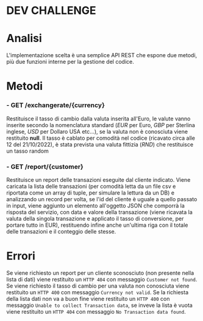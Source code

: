 DEV CHALLENGE
================================

# Analisi
L'implementazione scelta è una semplice API REST che espone due metodi, più due funzioni interne per la gestione del codice.

# Metodi

### - GET /exchangerate/{currency}
Restituisce il tasso di cambio dalla valuta inserita all'Euro, le valute vanno inserite secondo la nomenclatura standard (*EUR* per Euro, *GBP* per Sterlina inglese, *USD* per Dollaro USA etc...), se la valuta non è conosciuta viene restituito **null**. Il tasso è cablato per comodità nel codice (ricavato circa alle 12 del 21/10/2022), è stata prevista una valuta fittizia (*RND*) che restituisce un tasso random
### - GET /report/{customer} 
Restituisce un report delle transazioni eseguite dal cliente indicato. Viene caricata la lista delle transazioni (per comodità letta da un file csv e riportata come un array di tuple, per simulare la lettura da un DB) e analizzando un record per volta, se l'id del cliente è uguale a quello passato in input, viene aggiunto un elemento all'oggetto JSON che comporrà la risposta del servizio, con data e valore della transazione (viene ricavata la valuta della singola transazione e applicato il tasso di conversione, per portare tutto in EUR), restituendo infine anche un'ultima riga con il totale delle transazioni e il conteggio delle stesse.

# Errori
Se viene richiesto un report per un cliente sconosciuto (non presente nella lista di dati) viene restituito un `HTTP 404` con messaggio `Customer not found`.
Se viene richiesto il tasso di cambio per una valuta non conosciuta viene restituito un `HTTP 400` con messaggio `Currency not valid`.
Se la richiesta della lista dati non va a buon fine viene restituito un `HTTP 400` con messaggio `Unable to collect Transaction data`, se inveve la lista è vuota viene restituito un `HTTP 404` con messaggio `No Transaction data found`.